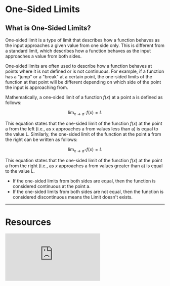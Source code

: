 # One-Sided Limits

## What is One-Sided Limits?

One-sided limit is a type of limit that describes how a function behaves as the input approaches a given value from one side only. This is different from a standard limit, which describes how a function behaves as the input approaches a value from both sides.

One-sided limits are often used to describe how a function behaves at points where it is not defined or is not continuous. For example, if a function has a "jump" or a "break" at a certain point, the one-sided limits of the function at that point will be different depending on which side of the point the input is approaching from.

Mathematically, a one-sided limit of a function $f(x)$ at a point a is defined as follows:

$$
\lim_{x \to a^-} f(x) = L
$$

This equation states that the one-sided limit of the function $f(x)$ at the point a from the left (i.e., as x approaches a from values less than a) is equal to the value L. Similarly, the one-sided limit of the function at the point a from the right can be written as follows:

$$
\lim_{x \to a^+} f(x) = L
$$

This equation states that the one-sided limit of the function $f(x)$ at the point a from the right (i.e., as $x$ approaches a from values greater than a) is equal to the value L.

- If the one-sided limits from both sides are equal, then the function is considered continuous at the point a.
- If the one-sided limits from both sides are not equal, then the function is considered discontinuous means the Limit doesn't exists.

---

# Resources

<div class="videoWrapper">
<iframe src="https://www.youtube-nocookie.com/embed/joewRl1CTL8" title="YouTube video player" frameborder="0" allow="accelerometer; autoplay; clipboard-write; encrypted-media; gyroscope; picture-in-picture" allowfullscreen></iframe>
</div>
